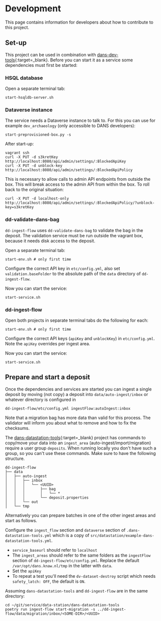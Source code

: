 Development
===========
This page contains information for developers about how to contribute to this project.

Set-up
------
This project can be used in combination with  [dans-dev-tools]{:target=_blank}. Before you can start it as a service
some dependencies must first be started:

### HSQL database

Open a separate terminal tab:

```commandline
start-hsqldb-server.sh
```

### Dataverse instance

The service needs a Dataverse instance to talk to. For this you can use for example `dev_archaeology` (only accessible to DANS developers):

```commandline
start-preprovisioned-box.py -s
```

After start-up:

```commandline
vagrant ssh
curl -X PUT -d s3kretKey http://localhost:8080/api/admin/settings/:BlockedApiKey
curl -X PUT -d unblock-key http://localhost:8080/api/admin/settings/:BlockedApiPolicy
```

This is necessary to allow calls to admin API endpoints from outside the box. This will break access to the admin API from within the box. To
roll back to the original situation:

```commandline
curl -X PUT -d localhost-only http://localhost:8080/api/admin/settings/:BlockedApiPolicy/?unblock-key=s3kretKey
```

### dd-validate-dans-bag

`dd-ingest-flow` uses `dd-validate-dans-bag` to validate the bag in the deposit. The validation service must be run outside the vagrant box, because it
needs disk access to the deposit.

Open a separate terminal tab:

```commandline
start-env.sh # only first time
```

Configure the correct API key in `etc/config.yml`, also set `validation.baseFolder` to the absolute path of the `data` directory of `dd-ingest-flow`.

Now you can start the service:

```commandline
start-service.sh
```

### dd-ingest-flow 

Open both projects in separate terminal tabs do the following for each:

```commandline
start-env.sh # only first time
```

Configure the correct API keys (`apiKey` and `unblockKey`) in `etc/config.yml`.
Note the `apiKey` overrides per ingest area.

Now you can start the service:

```commandline
start-service.sh
```

## Prepare and start a deposit

Once the dependencies and services are started you can ingest a single deposit by moving
(not copy) a deposit into `data/auto-ingest/inbox` or whatever directory is configured in  

    dd-ingest-flow/etc/config.yml ingestFlow:autoIngest:inbox

Note that a migration bag has more data than valid for this process. 
The validator will inform you about what to remove and how to fix the checksums.

The [dans-datastation-tools]{:target=_blank} project has commands to copy/move your data into an `ingest_area` (auto-ingest/import/migration) require a user group `deposits`.
When running locally you don't have such a group, so you can't use these commands.
Make sure to have the following structure.

```
dd-ingest-flow
├── data
│   ├── auto-ingest
│   │   ├── inbox
│   │   │   └── <UUID>
│   │   │       ├── bag
│   │   │       │   └── *
│   │   │       └── deposit.properties
│   │   └── out
│   └── tmp
```

Alternatively you can prepare batches in one of the other ingest areas and start as follows.

Configure the `ingest_flow` section and `dataverse` section of `.dans-datastation-tools.yml` which is  a copy of `src/datastation/example-dans-datastation-tools.yml`.

* `service_baseurl` should refer to `localhost`
* The `ingest_areas` should refer to the same folders as the `ingestFlow` section of `dd-ingest-flow/etc/config.yml`.
  Replace the default `/var/opt/dans.knaw.nl/tmp` in the latter with `data`.
* Set the `apiKey`
* To repeat a test you'll need the `dv-dataset-destroy` script which needs `safety_latch: OFF`, the default is `ON`.

Assuming `dans-datastation-tools` and `dd-ingest-flow` are in the same directory:

```commandline
cd ~/git/service/data-station/dans-datastation-tools
poetry run ingest-flow start-migration -s ../dd-ingest-flow/data/migration/inbox/<SOME-DIR>/<UUID>
```


[dans-dev-tools]: https://github.com/DANS-KNAW/dans-dev-tools#dans-dev-tools

[dans-datastation-tools]: https://github.com/DANS-KNAW/dans-datastation-tools#dans-datastation-tools

